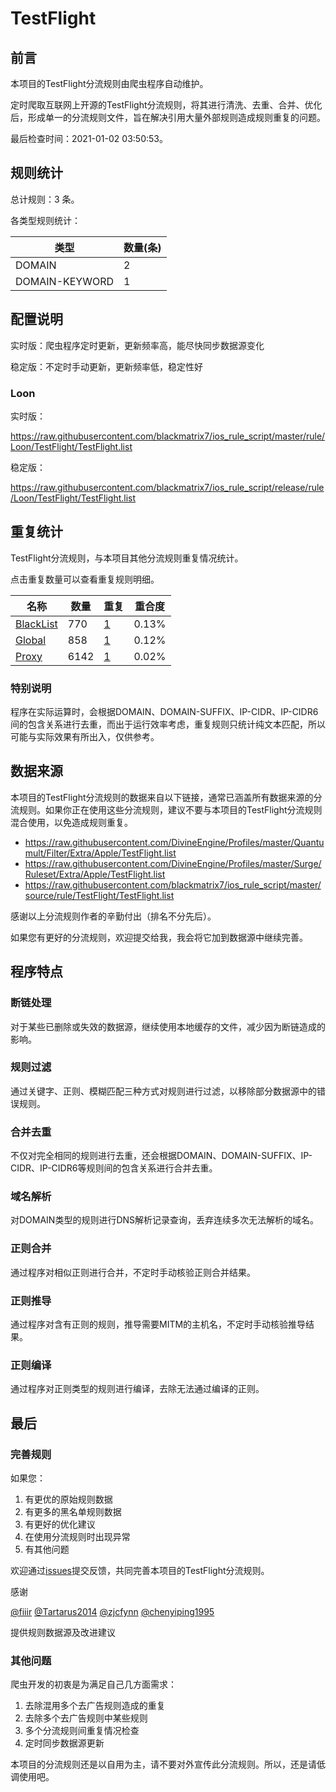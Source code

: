 # TestFlight

## 前言

本项目的TestFlight分流规则由爬虫程序自动维护。

定时爬取互联网上开源的TestFlight分流规则，将其进行清洗、去重、合并、优化后，形成单一的分流规则文件，旨在解决引用大量外部规则造成规则重复的问题。



最后检查时间：2021-01-02 03:50:53。

## 规则统计

总计规则：3 条。

各类型规则统计：

| 类型 | 数量(条) |
| ---- | ---- |
| DOMAIN | 2 |
| DOMAIN-KEYWORD | 1 |
## 配置说明

实时版：爬虫程序定时更新，更新频率高，能尽快同步数据源变化

稳定版：不定时手动更新，更新频率低，稳定性好

### Loon 
实时版：

https://raw.githubusercontent.com/blackmatrix7/ios_rule_script/master/rule/Loon/TestFlight/TestFlight.list

稳定版：

https://raw.githubusercontent.com/blackmatrix7/ios_rule_script/release/rule/Loon/TestFlight/TestFlight.list

## 重复统计

TestFlight分流规则，与本项目其他分流规则重复情况统计。

点击重复数量可以查看重复规则明细。

| 名称 | 数量 | 重复 | 重合度 |
| ---- | ---- | ---- | ------ |
|  [BlackList](https://github.com/blackmatrix7/ios_rule_script/tree/master/rule/Loon/BlackList)    | 770   | [1](https://raw.githubusercontent.com/blackmatrix7/ios_rule_script/master/rule/Loon/TestFlight/TestFlight_Repeat.list)   |   0.13% |
|  [Global](https://github.com/blackmatrix7/ios_rule_script/tree/master/rule/Loon/Global)    | 858   | [1](https://raw.githubusercontent.com/blackmatrix7/ios_rule_script/master/rule/Loon/TestFlight/TestFlight_Repeat.list)   |   0.12% |
|  [Proxy](https://github.com/blackmatrix7/ios_rule_script/tree/master/rule/Loon/Proxy)    | 6142   | [1](https://raw.githubusercontent.com/blackmatrix7/ios_rule_script/master/rule/Loon/TestFlight/TestFlight_Repeat.list)   |   0.02% |
### 特别说明
程序在实际运算时，会根据DOMAIN、DOMAIN-SUFFIX、IP-CIDR、IP-CIDR6间的包含关系进行去重，而出于运行效率考虑，重复规则只统计纯文本匹配，所以可能与实际效果有所出入，仅供参考。

## 数据来源

本项目的TestFlight分流规则的数据来自以下链接，通常已涵盖所有数据来源的分流规则。如果你正在使用这些分流规则，建议不要与本项目的TestFlight分流规则混合使用，以免造成规则重复。

- https://raw.githubusercontent.com/DivineEngine/Profiles/master/Quantumult/Filter/Extra/Apple/TestFlight.list
- https://raw.githubusercontent.com/DivineEngine/Profiles/master/Surge/Ruleset/Extra/Apple/TestFlight.list
- https://raw.githubusercontent.com/blackmatrix7/ios_rule_script/master/source/rule/TestFlight/TestFlight.list


感谢以上分流规则作者的辛勤付出（排名不分先后）。

如果您有更好的分流规则，欢迎提交给我，我会将它加到数据源中继续完善。

## 程序特点

### 断链处理

对于某些已删除或失效的数据源，继续使用本地缓存的文件，减少因为断链造成的影响。

### 规则过滤

通过关键字、正则、模糊匹配三种方式对规则进行过滤，以移除部分数据源中的错误规则。

### 合并去重

不仅对完全相同的规则进行去重，还会根据DOMAIN、DOMAIN-SUFFIX、IP-CIDR、IP-CIDR6等规则间的包含关系进行合并去重。

### 域名解析

对DOMAIN类型的规则进行DNS解析记录查询，丢弃连续多次无法解析的域名。

### 正则合并

通过程序对相似正则进行合并，不定时手动核验正则合并结果。

### 正则推导

通过程序对含有正则的规则，推导需要MITM的主机名，不定时手动核验推导结果。

### 正则编译

通过程序对正则类型的规则进行编译，去除无法通过编译的正则。

## 最后

### 完善规则

如果您：

1. 有更优的原始规则数据
2. 有更多的黑名单规则数据
3. 有更好的优化建议
4. 在使用分流规则时出现异常
5. 有其他问题

欢迎通过[issues](https://github.com/blackmatrix7/ios_rule_script/issues/new)提交反馈，共同完善本项目的TestFlight分流规则。

感谢

[@fiiir](https://github.com/fiiir) [@Tartarus2014](https://github.com/Tartarus2014) [@zjcfynn](https://github.com/zjcfynn) [@chenyiping1995](https://github.com/chenyiping1995) 

提供规则数据源及改进建议

### 其他问题

爬虫开发的初衷是为满足自己几方面需求：

1. 去除混用多个去广告规则造成的重复
2. 去除多个去广告规则中某些规则
3. 多个分流规则间重复情况检查
4. 定时同步数据源更新

本项目的分流规则还是以自用为主，请不要对外宣传此分流规则。所以，还是请低调使用吧。